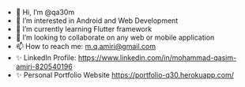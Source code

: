 - 👋 Hi, I’m @qa30m
- 👀 I’m interested in Android and Web Development
- 🌱 I’m currently learning Flutter framework
- 💞️ I’m looking to collaborate on any web or mobile application
- 📫 How to reach me: m.q.amiri@gmail.com
- ✨ LinkedIn Profile: https://www.linkedin.com/in/mohammad-qasim-amiri-820540196
- ✨ Personal Portfolio Website https://portfolio-q30.herokuapp.com/

<!---
qa30m/qa30m is a ✨ special ✨ repository because its `README.md` (this file) appears on your GitHub profile.
You can click the Preview link to take a look at your changes.
--->
